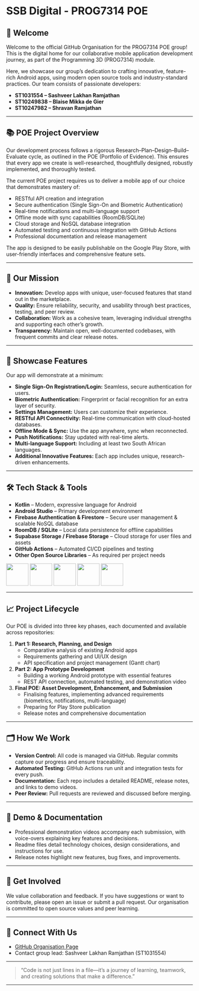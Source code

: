 # SSB Digital - PROG7314 POE

## 👋 Welcome

Welcome to the official GitHub Organisation for the PROG7314 POE group! This is the digital home for our collaborative mobile application development journey, as part of the Programming 3D (PROG7314) module.

Here, we showcase our group’s dedication to crafting innovative, feature-rich Android apps, using modern open source tools and industry-standard practices. Our team consists of passionate developers:

- **ST1031554 – Sashveer Lakhan Ramjathan**
- **ST10249838 – Blaise Mikka de Gier**
- **ST10247982 – Shravan Ramjathan**

---

## 📚 POE Project Overview

Our development process follows a rigorous Research–Plan–Design–Build–Evaluate cycle, as outlined in the POE (Portfolio of Evidence). This ensures that every app we create is well-researched, thoughtfully designed, robustly implemented, and thoroughly tested.

The current POE project requires us to deliver a mobile app of our choice that demonstrates mastery of:

- RESTful API creation and integration
- Secure authentication (Single Sign-On and Biometric Authentication)
- Real-time notifications and multi-language support
- Offline mode with sync capabilities (RoomDB/SQLite)
- Cloud storage and NoSQL database integration
- Automated testing and continuous integration with GitHub Actions
- Professional documentation and release management

The app is designed to be easily publishable on the Google Play Store, with user-friendly interfaces and comprehensive feature sets.

---

## 🧠 Our Mission

- **Innovation:** Develop apps with unique, user-focused features that stand out in the marketplace.
- **Quality:** Ensure reliability, security, and usability through best practices, testing, and peer review.
- **Collaboration:** Work as a cohesive team, leveraging individual strengths and supporting each other’s growth.
- **Transparency:** Maintain open, well-documented codebases, with frequent commits and clear release notes.

---

## 🚀 Showcase Features

Our app will demonstrate at a minimum:

- **Single Sign-On Registration/Login:** Seamless, secure authentication for users.
- **Biometric Authentication:** Fingerprint or facial recognition for an extra layer of security.
- **Settings Management:** Users can customize their experience.
- **RESTful API Connectivity:** Real-time communication with cloud-hosted databases.
- **Offline Mode & Sync:** Use the app anywhere, sync when reconnected.
- **Push Notifications:** Stay updated with real-time alerts.
- **Multi-language Support:** Including at least two South African languages.
- **Additional Innovative Features:** Each app includes unique, research-driven enhancements.

---

## 🛠️ Tech Stack & Tools

- **Kotlin** – Modern, expressive language for Android
- **Android Studio** – Primary development environment
- **Firebase Authentication & Firestore** – Secure user management & scalable NoSQL database
- **RoomDB / SQLite** – Local data persistence for offline capabilities
- **Supabase Storage / Firebase Storage** – Cloud storage for user files and assets
- **GitHub Actions** – Automated CI/CD pipelines and testing
- **Other Open Source Libraries** – As required per project needs

<p align="left">
<img src="https://cdn.jsdelivr.net/gh/devicons/devicon@latest/icons/kotlin/kotlin-plain-wordmark.svg" height="60"/>
<img src="https://cdn.jsdelivr.net/gh/devicons/devicon@latest/icons/androidstudio/androidstudio-original.svg" height="60"/>
<img src="https://cdn.jsdelivr.net/gh/devicons/devicon@latest/icons/firebase/firebase-original.svg" height="60"/>
<img src="https://cdn.jsdelivr.net/gh/devicons/devicon@latest/icons/supabase/supabase-original.svg" height="60"/>
<img src="https://cdn.jsdelivr.net/gh/devicons/devicon@latest/icons/github/github-original.svg" height="60"/>
</p>

---

## 📈 Project Lifecycle

Our POE is divided into three key phases, each documented and available across repositories:

1. **Part 1: Research, Planning, and Design**
    - Comparative analysis of existing Android apps
    - Requirements gathering and UI/UX design
    - API specification and project management (Gantt chart)
2. **Part 2: App Prototype Development**
    - Building a working Android prototype with essential features
    - REST API connection, automated testing, and demonstration video
3. **Final POE: Asset Development, Enhancement, and Submission**
    - Finalising features, implementing advanced requirements (biometrics, notifications, multi-language)
    - Preparing for Play Store publication
    - Release notes and comprehensive documentation

---

## 🗂️ How We Work

- **Version Control:** All code is managed via GitHub. Regular commits capture our progress and ensure traceability.
- **Automated Testing:** GitHub Actions run unit and integration tests for every push.
- **Documentation:** Each repo includes a detailed README, release notes, and links to demo videos.
- **Peer Review:** Pull requests are reviewed and discussed before merging.

---

## 🎥 Demo & Documentation

- Professional demonstration videos accompany each submission, with voice-overs explaining key features and decisions.
- Readme files detail technology choices, design considerations, and instructions for use.
- Release notes highlight new features, bug fixes, and improvements.

---

## 🙌 Get Involved

We value collaboration and feedback. If you have suggestions or want to contribute, please open an issue or submit a pull request. Our organisation is committed to open source values and peer learning.

---

## 📣 Connect With Us

- [GitHub Organisation Page](https://github.com/PROG7314-POE-SSB)
- Contact group lead: Sashveer Lakhan Ramjathan (ST1031554)

---

> “Code is not just lines in a file—it’s a journey of learning, teamwork, and creating solutions that make a difference.”

---
